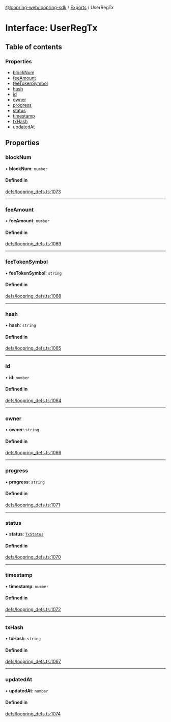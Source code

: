 [@loopring-web/loopring-sdk](../README.md) / [Exports](../modules.md) / UserRegTx

# Interface: UserRegTx

## Table of contents

### Properties

- [blockNum](UserRegTx.md#blocknum)
- [feeAmount](UserRegTx.md#feeamount)
- [feeTokenSymbol](UserRegTx.md#feetokensymbol)
- [hash](UserRegTx.md#hash)
- [id](UserRegTx.md#id)
- [owner](UserRegTx.md#owner)
- [progress](UserRegTx.md#progress)
- [status](UserRegTx.md#status)
- [timestamp](UserRegTx.md#timestamp)
- [txHash](UserRegTx.md#txhash)
- [updatedAt](UserRegTx.md#updatedat)

## Properties

### blockNum

• **blockNum**: `number`

#### Defined in

[defs/loopring_defs.ts:1073](https://github.com/Loopring/loopring_sdk/blob/81e0b16/src/defs/loopring_defs.ts#L1073)

___

### feeAmount

• **feeAmount**: `number`

#### Defined in

[defs/loopring_defs.ts:1069](https://github.com/Loopring/loopring_sdk/blob/81e0b16/src/defs/loopring_defs.ts#L1069)

___

### feeTokenSymbol

• **feeTokenSymbol**: `string`

#### Defined in

[defs/loopring_defs.ts:1068](https://github.com/Loopring/loopring_sdk/blob/81e0b16/src/defs/loopring_defs.ts#L1068)

___

### hash

• **hash**: `string`

#### Defined in

[defs/loopring_defs.ts:1065](https://github.com/Loopring/loopring_sdk/blob/81e0b16/src/defs/loopring_defs.ts#L1065)

___

### id

• **id**: `number`

#### Defined in

[defs/loopring_defs.ts:1064](https://github.com/Loopring/loopring_sdk/blob/81e0b16/src/defs/loopring_defs.ts#L1064)

___

### owner

• **owner**: `string`

#### Defined in

[defs/loopring_defs.ts:1066](https://github.com/Loopring/loopring_sdk/blob/81e0b16/src/defs/loopring_defs.ts#L1066)

___

### progress

• **progress**: `string`

#### Defined in

[defs/loopring_defs.ts:1071](https://github.com/Loopring/loopring_sdk/blob/81e0b16/src/defs/loopring_defs.ts#L1071)

___

### status

• **status**: [`TxStatus`](../enums/TxStatus.md)

#### Defined in

[defs/loopring_defs.ts:1070](https://github.com/Loopring/loopring_sdk/blob/81e0b16/src/defs/loopring_defs.ts#L1070)

___

### timestamp

• **timestamp**: `number`

#### Defined in

[defs/loopring_defs.ts:1072](https://github.com/Loopring/loopring_sdk/blob/81e0b16/src/defs/loopring_defs.ts#L1072)

___

### txHash

• **txHash**: `string`

#### Defined in

[defs/loopring_defs.ts:1067](https://github.com/Loopring/loopring_sdk/blob/81e0b16/src/defs/loopring_defs.ts#L1067)

___

### updatedAt

• **updatedAt**: `number`

#### Defined in

[defs/loopring_defs.ts:1074](https://github.com/Loopring/loopring_sdk/blob/81e0b16/src/defs/loopring_defs.ts#L1074)
